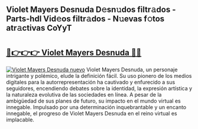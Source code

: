 ## Violet Mayers Desnuda D𝚎sn𝚞dos filtr𝚊dos - Parts-hdl Vid𝚎os filtr𝚊dos - N𝚞evas f𝚘tos atr𝚊ctivas CoYyT

# <h2><a href="http://mb6pst.tromn.icu/?c=Violet+Mayers+Desnuda">🔗👉👉👉 Violet Mayers Desnuda 🔗🔗</a></h2>

[![Violet Mayers Desnuda nuevo](https://i.imgur.com/pEAQMta.gif)](http://mb6pst.tromn.icu/?c=Violet+Mayers+Desnuda)
Violet Mayers Desnuda, un personaje intrigante y polémico, elude la definición fácil. Su uso pionero de los medios digitales para la autorrepresentación ha cautivado y enfurecido a sus seguidores, encendiendo debates sobre la identidad, la expresión artística y la naturaleza evolutiva de las sociedades en línea. A pesar de la ambigüedad de sus planes de futuro, su impacto en el mundo virtual es innegable. Impulsado por una determinación inquebrantable y un encanto innegable, el progreso de Violet Mayers Desnuda en el reino virtual es implacable.
